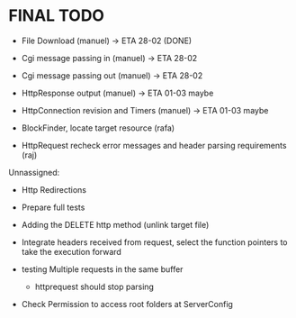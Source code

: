 # FINAL TODO

- File Download (manuel)                        -> ETA 28-02           (DONE)
- Cgi message passing in (manuel)               -> ETA 28-02
- Cgi message passing out (manuel)              -> ETA 28-02
- HttpResponse output (manuel)                  -> ETA 01-03 maybe 
- HttpConnection revision and Timers (manuel)   -> ETA 01-03 maybe 

- BlockFinder, locate target resource (rafa)

- HttpRequest recheck error messages and header parsing requirements (raj)


Unnassigned:

- Http Redirections
- Prepare full tests
- Adding the DELETE http method (unlink target file)
- Integrate headers received from request, select the function pointers
to take the execution forward

- testing Multiple requests in the same buffer
    - httprequest should stop parsing
- Check Permission to access root folders at ServerConfig